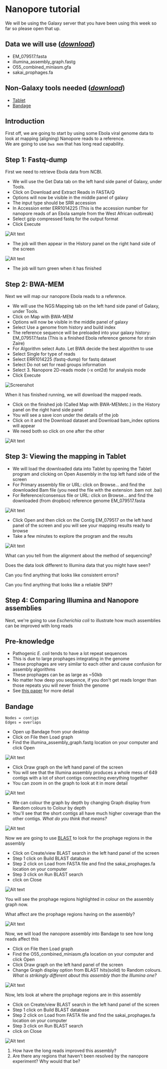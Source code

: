 # Nanopore tutorial

We will be using the Galaxy server that you have been using this week so far so please open that up.

## Data we will use ([_download_]())

* <FN>EM_079517.fasta</FN>
* <FN>illumina_assembly_graph.fastg</FN>
* <FN>O55_combined_miniasm.gfa</FN>
* <FN>sakai_prophages.fa</FN>

## Non-Galaxy tools needed ([_download_](https://www.dropbox.com/sh/kvvkvmhbwzovcg2/AAASrlyOWSq2jt-IQKyPjBgZa/Software_to_install?dl=0))

* [Tablet](https://ics.hutton.ac.uk/tablet/) 
* [Bandage](http://rrwick.github.io/Bandage/)

## Introduction

First off, we are going to start by using some Ebola viral genome data to look at
mapping (aligning) Nanopore reads to a reference.  
We are going to use `bwa mem` that has long read capability.

## Step 1: Fastq-dump
First we need to retrieve Ebola data from NCBI. 

* We will use the <SS>Get Data</SS> tab on the left hand side panel of Galaxy, under <SS>Tools</SS>. 
* Click on <SS>Download and Extract Reads in FASTA/Q</SS>
* Options will now be visible in the middle panel of galaxy
* The input type should be <SS>SRR accession</SS>
* In Accession enter <SS>ERR1014225</SS> (This is the accession number for nanopore reads of an Ebola sample from the West African outbreak)
* Select <SS>gzip compressed fastq</SS> for the output format
* Click <SS>Execute</SS>

![Alt text](screenshots/Screen%20Shot%202018-06-07%20at%209.52.33%20AM.png)

* The job will then appear in the <SS>History</SS> panel on the right hand side of the screen

![Alt text](screenshots/Screen%20Shot%202018-06-07%20at%2010.07.13%20AM.png)

* The job will turn green when it has finished

## Step 2: BWA-MEM
Next we will map our nanopore Ebola reads to a reference.

* We will use the <SS>NGS:Mapping</SS> tab on the left hand side panel of Galaxy, under <SS>Tools</SS>. 
* Click on <SS>Map with BWA-MEM</SS>
* Options will now be visible in the middle panel of galaxy
* Select <SS>Use a genome from history and build index</SS>
* The reference sequence will be preloaded into your galaxy history: <FN>EM_079517.fasta</FN> (This is a finished Ebola reference genome for strain Zaire)
* For Algorithm select <SS>Auto. Let BWA decide the best algorithm to use</SS>
* Select <SS>Single</SS> for type of reads
* Select <SS>ERR1014225 (fastq-dump)</SS> for fastq dataset
* Select <SS>Do not set</SS> for read groups information
* Select <SS>3. Nanopore 2D-reads mode (-x ont2d)</SS> for analysis mode  
* Click <SS>Execute</SS>

![Screenshot](screenshots/Screen%20Shot%202018-06-07%20at%2010.07.13%20AM.png)

When it has finished running, we will download the mapped reads.

* Click on the finished job (Called <SS>Map with BWA-MEM</SS>etc.) in the <SS>History</SS> panel on the right hand side panel 
* You will see a save icon under the details of the job
* Click on it and the <SS>Download dataset</SS> and <SS>Download bam_index</SS> options will appear
* We need both so click on one after the other 

![Alt text](screenshots/Screen%20Shot%202018-06-07%20at%2010.32.52%20AM.png)

## Step 3: Viewing the mapping in Tablet

* We will load the downloaded data into Tablet by opening the Tablet program and clicking on <SS>Open Assembly</SS> in the top left hand side of the screen
* For <SS>Primary assembly file or URL:</SS> click on <SS>Browse...</SS> and find the downloaded Bam file (you need the file with the extension <FN>.bam</FN> not <FN>.bai</FN>)
* For <SS>Reference/consensus file or URL:</SS> click on <SS>Browse...</SS> and find the downloaded (from dropbox) reference genome <FN>EM_079517.fasta</FN>

![Alt text](screenshots/Screen%20Shot%202018-06-07%20at%2010.42.02%20AM.png)

* Click <SS>Open</SS> and then click on the Contig <FN>EM_079517</FN> on the left hand panel of the screen and you will see your mapping results ready to browse
* Take a few minutes to explore the program and the results

![Alt text](screenshots/Screen%20Shot%202018-06-07%20at%2010.44.03%20AM.png)

What can you tell from the alignment about the method of sequencing?

Does the data look different to Illumina data that you might have seen?

Can you find anything that looks like consistent errors?

Can you find anything that looks like a reliable SNP? 

## Step 4: Comparing Illumina and Nanopore assemblies

Next, we're going to use *Escherichia coli* to illustrate how much assemblies can be improved with long reads

## Pre-knowledge

* Pathogenic *E. coli* tends to have a lot repeat sequences
* This is due to large prophages integrating in the genome
* These prophages are very similar to each other and cause confusion for assembly algorithms 
* These prophages can be as large as ~50kb
* No matter how deep you sequence, if you don't get reads longer than those repeats you will never finish the genome
* See [this paper](https://genomebiology.biomedcentral.com/articles/10.1186/gb-2013-14-9-r101) for more detail

## Bandage

	
	Nodes = contigs
	Edges = overlaps

* Open up Bandage from your desktop
* Click on <SS>File</SS> then <SS>Load graph</SS>
* Find the <SS>illumina_assembly_graph.fastg</SS> location on your computer and click <SS>Open</SS>

![Alt text](screenshots/Screen%20Shot%202018-06-07%20at%2011.20.11%20AM.png)
 
 * Click <SS>Draw graph</SS> on the left hand panel of the screen
 * You will see that the Illumina assembly produces a whole mess of 649 contigs with a lot of short contigs connecting everything together
 * You can zoom in on the graph to look at it in more detail
 
![Alt text](screenshots/Screen%20Shot%202018-06-07%20at%2012.40.28%20PM.png)

 * We can colour the graph by depth by changing <SS>Graph display</SS> from <SS>Random colours</SS> to <SS>Colour by depth</SS>
 * You'll see that the short contigs all have much higher coverage than the other contigs. *What do you think that means?*

![Alt text](screenshots/Screen%20Shot%202018-06-07%20at%2012.47.48%20PM.png)

Now we are going to use [BLAST](https://blast.ncbi.nlm.nih.gov/Blast.cgi) to look for the prophage regions in the assembly

* Click on <SS>Create/view BLAST search</SS> in the left hand panel of the screen
* <SS>Step 1</SS> click on <SS>Build BLAST database</SS>
* <SS>Step 2</SS> click on <SS>Load from FASTA file</SS> and find the <FN>sakai_prophages.fa</FN> location on your computer
* <SS>Step 3</SS> click on <SS>Run BLAST search</SS>
* click on <SS>Close</SS>

![Alt text](screenshots/Screen%20Shot%202018-06-07%20at%2012.52.56%20PM.png)

You will see the prophage regions highlighted in colour on the assembly graph now.

What affect are the prophage regions having on the assembly?

![Alt text](screenshots/Screen%20Shot%202018-06-07%20at%2012.54.03%20PM.png)

Now, we will load the nanopore assembly into Bandage to see how long reads affect this

* Click on <SS>File</SS> then <SS>Load graph</SS>
* Find the <FN>O55_combined_miniasm.gfa</FN> location on your computer and click <SS>Open</SS>
* Click <SS>Draw graph</SS> on the left hand panel of the screen
* Change <SS>Graph display</SS> option from <SS>BLAST hits(solid)</SS> to <SS>Random colours</SS>. *What is strikingly different about this assembly than the Illumina one?*

![Alt text](screenshots/Screen%20Shot%202018-06-07%20at%2012.58.17%20PM.png)

Now, lets look at where the prophage regions are in this assembly

* Click on <SS>Create/view BLAST search</SS> in the left hand panel of the screen
* <SS>Step 1</SS> click on <SS>Build BLAST database</SS>
* <SS>Step 2</SS> click on <SS>Load from FASTA file</SS> and find the <FN>sakai_prophages.fa</FN> location on your computer
* <SS>Step 3</SS> click on <SS>Run BLAST search</SS>
* click on <SS>Close</SS>

![Alt text](screenshots/Screen%20Shot%202018-06-07%20at%2012.59.42%20PM.png)

1. How have the long reads improved this assembly?
2. Are there any regions that haven't been resolved by the nanopore experiment? Why would that be?